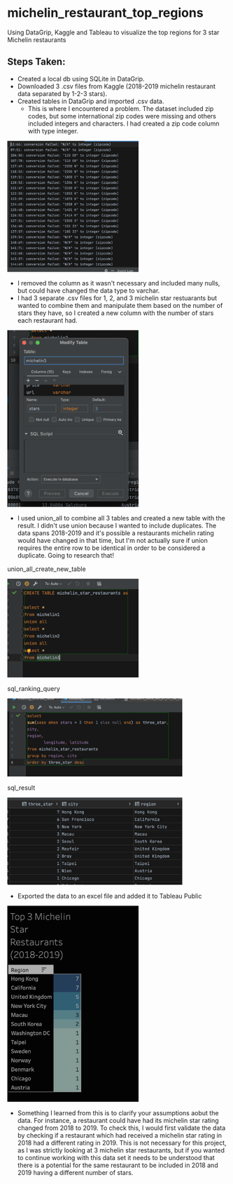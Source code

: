 # michelin_restaurant_top_regions
Using DataGrip, Kaggle and Tableau to visualize the top regions for 3 star Michelin restaurants

## Steps Taken:

- Created a local db using SQLite in DataGrip.
- Downloaded 3 .csv files from Kaggle (2018-2019 michelin restaurant data separated by 1-2-3 stars).
- Created tables in DataGrip and imported .csv data.
    - This is where I encountered a problem. The dataset included zip codes, but some international zip codes were missing and others included integers and   characters. I had created a zip code column with type integer.

<img src="https://github.com/robptrck/michelin_restaurant_top_regions/blob/main/data_cleaning.png" width="300">

- I removed the column as it wasn't necessary and included many nulls, but could have changed the data type to varchar.
- I had 3 separate .csv files for 1, 2, and 3 michelin star restuarants but wanted to combine them and manipulate them based on the number of stars they have, so I created a new column with the number of stars each restaurant had.

<img src="https://github.com/robptrck/michelin_restaurant_top_regions/blob/main/adding_missing_column.png" width="300">

- I used union_all to combine all 3 tables and created a new table with the result. I didn't use union because I wanted to include duplicates. The data spans 2018-2019 and it's possible a restaurants michelin rating would have changed in that time, but I'm not actually sure if union requires the entire row to be identical in order to be considered a duplicate. Going to research that!

union_all_create_new_table

<img src="https://github.com/robptrck/michelin_restaurant_top_regions/blob/main/union_all_create_new_table.png" width="300">

sql_ranking_query

<img src="https://github.com/robptrck/michelin_restaurant_top_regions/blob/main/sql_ranking_query.png" width="400">

sql_result

<img src="https://github.com/robptrck/michelin_restaurant_top_regions/blob/main/sql_result.png" width="400">

- Exported the data to an excel file and added it to Tableau Public

<img src="https://github.com/robptrck/michelin_restaurant_top_regions/blob/main/tableau_michelin.png" width="300">

- Something I learned from this is to clarify your assumptions aobut the data. For instance, a restaurant could have had its michelin star rating changed from 2018 to 2019. To check this, I would first validate the data by checking if a restaurant which had received a michelin star rating in 2018 had a different rating in 2019. This is not necessary for this project, as I was strictly looking at 3 michelin star restaurants, but if you wanted to continue working with this data set it needs to be understood that there is a potential for the same restaurant to be included in 2018 and 2019 having a different number of stars.
